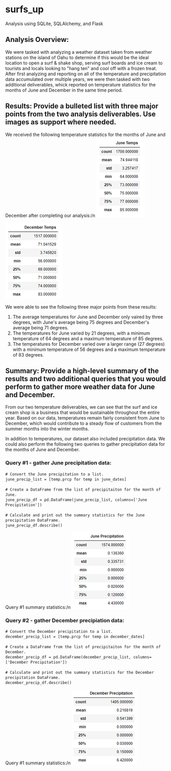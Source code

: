 # surfs_up
Analysis using SQLite, SQLAlchemy, and Flask

## Analysis Overview:
We were tasked with analyzing a weather dataset taken from weather stations on the island of Oahu to determine if this would be the ideal location to open a surf & shake shop, serving surf boards and ice cream to tourists and locals looking to "hang ten" and cool off with a frozen treat. After first analyzing and reporting on all of the temperature and precipitation data accumulated over multiple years, we were then tasked with two additional deliverables, whick reported on temperature statistics for the months of June and December in the same time period.

## Results: Provide a bulleted list with three major points from the two analysis deliverables. Use images as support where needed.
We received the following temperature statistics for the months of June and December after completing our analysis:/n
![June Temps](https://github.com/jmueller187/surfs_up/blob/main/Resources/JuneTempsSummaryStatistics.png)

![December Temps](https://github.com/jmueller187/surfs_up/blob/main/Resources/DecemberTempsSummaryStatistics.png)

We were able to see the following three major points from these results:
1. The average temperatures for June and December only vaired by three degrees, with June's average being 75 degrees and December's average being 71 degrees.
2. The temperatures for June varied by 21 degrees, with a minimum temperature of 64 degrees and a maximum temperature of 85 degrees.
3. The temperatures for December varied over a larger range (27 degrees) with a minimum temperature of 56 degrees and a maximum temperature of 83 degrees.

## Summary: Provide a high-level summary of the results and two additional queries that you would perform to gather more weather data for June and December.
From our two temperature deliverables, we can see that the surf and ice cream shop is a business that would be sustainable throughout the entire year. Based on our data, temperatures remain fairly consistent from June to December, which would contribute to a steady flow of customers from the summer months into the winter months.

In addition to temperatures, our dataset also included precipitation data. We could also perform the following two queries to gather precipitation data for the months of June and December.

### Query #1 - gather June precipitation data:
~~~
# Convert the June precipitation to a list.
june_precip_list = [temp.prcp for temp in june_dates]

# Create a DataFrame from the list of precipitaiton for the month of June. 
june_precip_df = pd.DataFrame(june_precip_list, columns=['June Precipitation'])

# Calculate and print out the summary statistics for the June precipitation DataFrame.
june_precip_df.describe()
~~~
Query #1 summary statistics:/n
![June Precipitation](https://github.com/jmueller187/surfs_up/blob/main/Resources/JunePrecipitationSummaryStatistics.png)

### Query #2 - gather December precipiation data:
~~~
# Convert the December precipitation to a list.
december_precip_list = [temp.prcp for temp in december_dates]

# Create a DataFrame from the list of precipitaiton for the month of December. 
december_precip_df = pd.DataFrame(december_precip_list, columns=['December Precipitation'])

# Calculate and print out the summary statistics for the December precipitation DataFrame.
december_precip_df.describe()
~~~
Query #1 summary statistics:/n
![December Precipitation](https://github.com/jmueller187/surfs_up/blob/main/Resources/DecemberPrecipitationSummaryStatistics.png)
